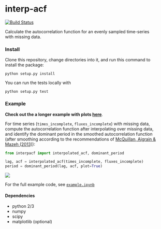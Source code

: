 # interp-acf

[![Build Status](https://travis-ci.org/bmorris3/interp-acf.svg?branch=master)](https://travis-ci.org/bmorris3/interp-acf)

Calculate the autocorrelation function for an evenly sampled time-series with 
missing data.

### Install
Clone this repository, change directories into it, and run this command to 
install the package: 
```
python setup.py install
```
You can run the tests locally with
```
python setup.py test
```

### Example
**Check out the a longer example with plots 
[here](https://github.com/bmorris3/interp-acf/blob/master/example.ipynb)**. 

For time series (`times_incomplete`, `fluxes_incomplete`) with missing data, 
compute the autocorrelation function after interpolating over missing data, and
identify the dominant period in the smoothed autocorrelation function (after 
smoothing according to the recommendations of 
[McQuillan, Aigrain & Mazeh (2013)](http://adsabs.harvard.edu/abs/2013MNRAS.432.1203M)): 
```python
from interpacf import interpolated_acf, dominant_period

lag, acf = interpolated_acf(times_incomplete, fluxes_incomplete)
period = dominant_period(lag, acf, plot=True)
```
![](http://staff.washington.edu/bmmorris/images/acf.png)

For the full example code, see [`example.ipynb`](https://github.com/bmorris3/interp-acf/blob/master/example.ipynb)

#### Dependencies
* python 2/3
* numpy
* scipy
* matplotlib (optional)
